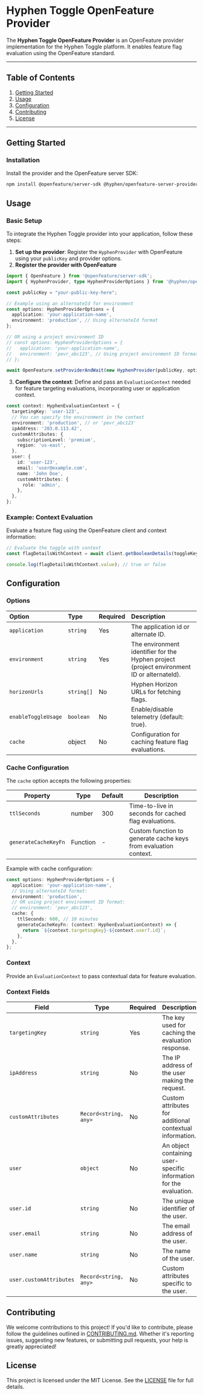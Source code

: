 # Hyphen Toggle OpenFeature Provider

The **Hyphen Toggle OpenFeature Provider** is an OpenFeature provider implementation for the Hyphen Toggle platform. It enables feature flag evaluation using the OpenFeature standard.

---

## Table of Contents

1. [Getting Started](#getting-started)
2. [Usage](#usage)
3. [Configuration](#configuration)
4. [Contributing](#contributing)
5. [License](#license)

---

## Getting Started

### Installation

Install the provider and the OpenFeature server SDK:

```bash
npm install @openfeature/server-sdk @hyphen/openfeature-server-provider
```

## Usage

### Basic Setup

To integrate the Hyphen Toggle provider into your application, follow these steps:

1. **Set up the provider**: Register the `HyphenProvider` with OpenFeature using your `publicKey` and provider options.
2. **Register the provider with OpenFeature**

```typescript
import { OpenFeature } from '@openfeature/server-sdk';
import { HyphenProvider, type HyphenProviderOptions } from '@hyphen/openfeature-server-provider';

const publicKey = "your-public-key-here";

// Example using an alternateId for environment
const options: HyphenProviderOptions = {
  application: 'your-application-name',
  environment: 'production', // Using alternateId format
};

// OR using a project environment ID
// const options: HyphenProviderOptions = {
//   application: 'your-application-name',
//   environment: 'pevr_abc123', // Using project environment ID format
// };

await OpenFeature.setProviderAndWait(new HyphenProvider(publicKey, options));
```

3. **Configure the context**: Define and pass an `EvaluationContext` needed for feature targeting evaluations, incorporating user or application context.
```typescript
const context: HyphenEvaluationContext = {
  targetingKey: 'user-123',
  // You can specify the environment in the context
  environment: 'production', // or 'pevr_abc123'
  ipAddress: '203.0.113.42',
  customAttributes: {
    subscriptionLevel: 'premium',
    region: 'us-east',
  },
  user: {
    id: 'user-123',
    email: 'user@example.com',
    name: 'John Doe',
    customAttributes: {
      role: 'admin',
    },
  },
};

```

### Example: Context Evaluation
Evaluate a feature flag using the OpenFeature client and context information:


```TypeScript
// Evaluate the toggle with context
const flagDetailsWithContext = await client.getBooleanDetails(toggleKey, defaultValue, context);

console.log(flagDetailsWithContext.value); // true or false
```

## Configuration

### Options

| Option              | Type       | Required | Description                                                                                |
| :------------------ | :--------- | :------- | :----------------------------------------------------------------------------------------- |
| `application`       | `string`   | Yes      | The application id or alternate ID.                                                        |
| `environment`       | `string`   | Yes      | The environment identifier for the Hyphen project (project environment ID or alternateId). |
| `horizonUrls`       | `string[]` | No       | Hyphen Horizon URLs for fetching flags.                                                    |
| `enableToggleUsage` | `boolean`  | No       | Enable/disable telemetry (default: true).                                                  |
| `cache`             | object     | No       | Configuration for caching feature flag evaluations.                                        |

### Cache Configuration

The `cache` option accepts the following properties:

| Property              | Type       | Default | Description                                                    |
|----------------------|------------|---------|----------------------------------------------------------------|
| `ttlSeconds`         | number     | 300     | Time-to-live in seconds for cached flag evaluations.           |
| `generateCacheKeyFn` | Function   | -       | Custom function to generate cache keys from evaluation context. |

Example with cache configuration:

```typescript
const options: HyphenProviderOptions = {
  application: 'your-application-name',
  // Using alternateId format:
  environment: 'production',
  // OR using project environment ID format:
  // environment: 'pevr_abc123',
  cache: {
    ttlSeconds: 600, // 10 minutes
    generateCacheKeyFn: (context: HyphenEvaluationContext) => {
      return `${context.targetingKey}-${context.user?.id}`;
    },
  },
};
```

### Context

Provide an `EvaluationContext` to pass contextual data for feature evaluation.

### Context Fields
| Field                   | Type                  | Required | Description                                                        |
| ----------------------- | --------------------- | :------- | ------------------------------------------------------------------ |
| `targetingKey`          | `string`              | Yes      | The key used for caching the evaluation response.                  |
| `ipAddress`             | `string`              | No       | The IP address of the user making the request.                     |
| `customAttributes`      | `Record<string, any>` | No       | Custom attributes for additional contextual information.           |
| `user`                  | `object`              | No       | An object containing user-specific information for the evaluation. |
| `user.id`               | `string`              | No       | The unique identifier of the user.                                 |
| `user.email`            | `string`              | No       | The email address of the user.                                     |
| `user.name`             | `string`              | No       | The name of the user.                                              |
| `user.customAttributes` | `Record<string, any>` | No       | Custom attributes specific to the user.                            |

## Contributing

We welcome contributions to this project! If you'd like to contribute, please follow the guidelines outlined in [CONTRIBUTING.md](CONTRIBUTING.md). Whether it's reporting issues, suggesting new features, or submitting pull requests, your help is greatly appreciated!

## License

This project is licensed under the MIT License. See the [LICENSE](LICENSE) file for full details.

